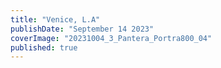 ```yaml
---
title: "Venice, L.A"
publishDate: "September 14 2023"
coverImage: "20231004_3_Pantera_Portra800_04"
published: true
---
```

